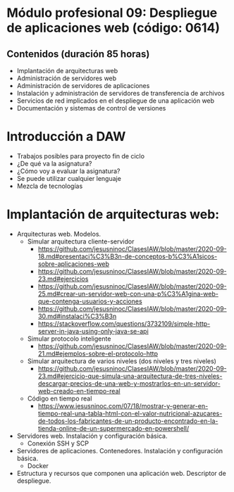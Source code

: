 # Módulo profesional 09: Despliegue de aplicaciones web (código: 0614)
## Contenidos (duración 85 horas)

- Implantación de arquitecturas web
- Administración de servidores web
- Administración de servidores de aplicaciones
- Instalación y administración de servidores de transferencia de archivos
- Servicios de red implicados en el despliegue de una aplicación web
- Documentación y sistemas de control de versiones

# Introducción a DAW

- Trabajos posibles para proyecto fin de ciclo
- ¿De qué va la asignatura?
- ¿Cómo voy a evaluar la asignatura?
- Se puede utilizar cualquier lenguaje
- Mezcla de tecnologías

# Implantación de arquitecturas web:
- Arquitecturas web. Modelos.
  - Simular arquitectura cliente-servidor
    - https://github.com/jesusninoc/ClasesIAW/blob/master/2020-09-18.md#presentaci%C3%B3n-de-conceptos-b%C3%A1sicos-sobre-aplicaciones-web
    - https://github.com/jesusninoc/ClasesIAW/blob/master/2020-09-23.md#ejercicios
    - https://github.com/jesusninoc/ClasesIAW/blob/master/2020-09-25.md#crear-un-servidor-web-con-una-p%C3%A1gina-web-que-contenga-usuarios-y-acciones
    - https://github.com/jesusninoc/ClasesIAW/blob/master/2020-09-30.md#instalaci%C3%B3n
    - https://stackoverflow.com/questions/3732109/simple-http-server-in-java-using-only-java-se-api
  - Simular protocolo inteligente
    - https://github.com/jesusninoc/ClasesIAW/blob/master/2020-09-21.md#ejemplos-sobre-el-protocolo-http
  - Simular arquitectura de varios niveles (dos niveles y tres niveles)
    - https://github.com/jesusninoc/ClasesIAW/blob/master/2020-09-23.md#ejercicio-que-simula-una-arquitectura-de-tres-niveles-descargar-precios-de-una-web-y-mostrarlos-en-un-servidor-web-creado-en-tiempo-real
  - Código en tiempo real
    - https://www.jesusninoc.com/07/18/mostrar-y-generar-en-tiempo-real-una-tabla-html-con-el-valor-nutricional-azucares-de-todos-los-fabricantes-de-un-producto-encontrado-en-la-tienda-online-de-un-supermercado-en-powershell/
- Servidores web. Instalación y configuración básica.
  - Conexión SSH y SCP
- Servidores de aplicaciones. Contenedores. Instalación y configuración básica.
  - Docker
- Estructura y recursos que componen una aplicación web. Descriptor de despliegue.
